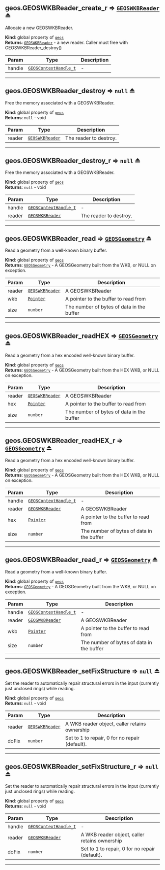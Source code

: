 <a name="exp_module_geos--geos.GEOSWKBReader_create_r"></a>

## geos.GEOSWKBReader\_create\_r ⇒ [<code>GEOSWKBReader</code>](/typedefs-enums/typedefs-enums.html#GEOSWKBReader) ⏏
Allocate a new GEOSWKBReader.

**Kind**: global property of [<code>geos</code>](/typedefs-enums/typedefs-enums.html#module_geos)  
**Returns**: [<code>GEOSWKBReader</code>](/typedefs-enums/typedefs-enums.html#GEOSWKBReader) - a new reader. Caller must free with GEOSWKBReader_destroy()  

| Param | Type | Description |
| --- | --- | --- |
| handle | [<code>GEOSContextHandle\_t</code>](/typedefs-enums/typedefs-enums.html#GEOSContextHandle_t) | - |


---
<a name="exp_module_geos--geos.GEOSWKBReader_destroy"></a>

## geos.GEOSWKBReader\_destroy ⇒ <code>null</code> ⏏
Free the memory associated with a GEOSWKBReader.

**Kind**: global property of [<code>geos</code>](/typedefs-enums/typedefs-enums.html#module_geos)  
**Returns**: <code>null</code> - void  

| Param | Type | Description |
| --- | --- | --- |
| reader | [<code>GEOSWKBReader</code>](/typedefs-enums/typedefs-enums.html#GEOSWKBReader) | The reader to destroy. |


---
<a name="exp_module_geos--geos.GEOSWKBReader_destroy_r"></a>

## geos.GEOSWKBReader\_destroy\_r ⇒ <code>null</code> ⏏
Free the memory associated with a GEOSWKBReader.

**Kind**: global property of [<code>geos</code>](/typedefs-enums/typedefs-enums.html#module_geos)  
**Returns**: <code>null</code> - void  

| Param | Type | Description |
| --- | --- | --- |
| handle | [<code>GEOSContextHandle\_t</code>](/typedefs-enums/typedefs-enums.html#GEOSContextHandle_t) | - |
| reader | [<code>GEOSWKBReader</code>](/typedefs-enums/typedefs-enums.html#GEOSWKBReader) | The reader to destroy. |


---
<a name="exp_module_geos--geos.GEOSWKBReader_read"></a>

## geos.GEOSWKBReader\_read ⇒ [<code>GEOSGeometry</code>](/typedefs-enums/typedefs-enums.html#GEOSGeometry) ⏏
Read a geometry from a well-known binary buffer.

**Kind**: global property of [<code>geos</code>](/typedefs-enums/typedefs-enums.html#module_geos)  
**Returns**: [<code>GEOSGeometry</code>](/typedefs-enums/typedefs-enums.html#GEOSGeometry) - A GEOSGeometry built from the WKB, or NULL on exception.  

| Param | Type | Description |
| --- | --- | --- |
| reader | [<code>GEOSWKBReader</code>](/typedefs-enums/typedefs-enums.html#GEOSWKBReader) | A GEOSWKBReader |
| wkb | [<code>Pointer</code>](/typedefs-enums/typedefs-enums.html#Pointer) | A pointer to the buffer to read from |
| size | <code>number</code> | The number of bytes of data in the buffer |


---
<a name="exp_module_geos--geos.GEOSWKBReader_readHEX"></a>

## geos.GEOSWKBReader\_readHEX ⇒ [<code>GEOSGeometry</code>](/typedefs-enums/typedefs-enums.html#GEOSGeometry) ⏏
Read a geometry from a hex encoded well-known binary buffer.

**Kind**: global property of [<code>geos</code>](/typedefs-enums/typedefs-enums.html#module_geos)  
**Returns**: [<code>GEOSGeometry</code>](/typedefs-enums/typedefs-enums.html#GEOSGeometry) - A GEOSGeometry built from the HEX WKB, or NULL on exception.  

| Param | Type | Description |
| --- | --- | --- |
| reader | [<code>GEOSWKBReader</code>](/typedefs-enums/typedefs-enums.html#GEOSWKBReader) | A GEOSWKBReader |
| hex | [<code>Pointer</code>](/typedefs-enums/typedefs-enums.html#Pointer) | A pointer to the buffer to read from |
| size | <code>number</code> | The number of bytes of data in the buffer |


---
<a name="exp_module_geos--geos.GEOSWKBReader_readHEX_r"></a>

## geos.GEOSWKBReader\_readHEX\_r ⇒ [<code>GEOSGeometry</code>](/typedefs-enums/typedefs-enums.html#GEOSGeometry) ⏏
Read a geometry from a hex encoded well-known binary buffer.

**Kind**: global property of [<code>geos</code>](/typedefs-enums/typedefs-enums.html#module_geos)  
**Returns**: [<code>GEOSGeometry</code>](/typedefs-enums/typedefs-enums.html#GEOSGeometry) - A GEOSGeometry built from the HEX WKB, or NULL on exception.  

| Param | Type | Description |
| --- | --- | --- |
| handle | [<code>GEOSContextHandle\_t</code>](/typedefs-enums/typedefs-enums.html#GEOSContextHandle_t) | - |
| reader | [<code>GEOSWKBReader</code>](/typedefs-enums/typedefs-enums.html#GEOSWKBReader) | A GEOSWKBReader |
| hex | [<code>Pointer</code>](/typedefs-enums/typedefs-enums.html#Pointer) | A pointer to the buffer to read from |
| size | <code>number</code> | The number of bytes of data in the buffer |


---
<a name="exp_module_geos--geos.GEOSWKBReader_read_r"></a>

## geos.GEOSWKBReader\_read\_r ⇒ [<code>GEOSGeometry</code>](/typedefs-enums/typedefs-enums.html#GEOSGeometry) ⏏
Read a geometry from a well-known binary buffer.

**Kind**: global property of [<code>geos</code>](/typedefs-enums/typedefs-enums.html#module_geos)  
**Returns**: [<code>GEOSGeometry</code>](/typedefs-enums/typedefs-enums.html#GEOSGeometry) - A GEOSGeometry built from the WKB, or NULL on exception.  

| Param | Type | Description |
| --- | --- | --- |
| handle | [<code>GEOSContextHandle\_t</code>](/typedefs-enums/typedefs-enums.html#GEOSContextHandle_t) | - |
| reader | [<code>GEOSWKBReader</code>](/typedefs-enums/typedefs-enums.html#GEOSWKBReader) | A GEOSWKBReader |
| wkb | [<code>Pointer</code>](/typedefs-enums/typedefs-enums.html#Pointer) | A pointer to the buffer to read from |
| size | <code>number</code> | The number of bytes of data in the buffer |


---
<a name="exp_module_geos--geos.GEOSWKBReader_setFixStructure"></a>

## geos.GEOSWKBReader\_setFixStructure ⇒ <code>null</code> ⏏
Set the reader to automatically repair structural errors in the input (currently just unclosed rings) while reading.

**Kind**: global property of [<code>geos</code>](/typedefs-enums/typedefs-enums.html#module_geos)  
**Returns**: <code>null</code> - void  

| Param | Type | Description |
| --- | --- | --- |
| reader | [<code>GEOSWKBReader</code>](/typedefs-enums/typedefs-enums.html#GEOSWKBReader) | A WKB reader object, caller retains ownership |
| doFix | <code>number</code> | Set to 1 to repair, 0 for no repair (default). |


---
<a name="exp_module_geos--geos.GEOSWKBReader_setFixStructure_r"></a>

## geos.GEOSWKBReader\_setFixStructure\_r ⇒ <code>null</code> ⏏
Set the reader to automatically repair structural errors in the input (currently just unclosed rings) while reading.

**Kind**: global property of [<code>geos</code>](/typedefs-enums/typedefs-enums.html#module_geos)  
**Returns**: <code>null</code> - void  

| Param | Type | Description |
| --- | --- | --- |
| handle | [<code>GEOSContextHandle\_t</code>](/typedefs-enums/typedefs-enums.html#GEOSContextHandle_t) | - |
| reader | [<code>GEOSWKBReader</code>](/typedefs-enums/typedefs-enums.html#GEOSWKBReader) | A WKB reader object, caller retains ownership |
| doFix | <code>number</code> | Set to 1 to repair, 0 for no repair (default). |


---
